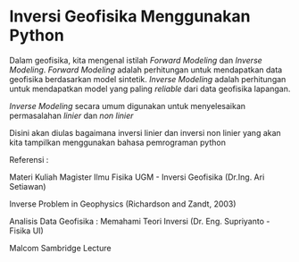 # Inversi Geofisika Menggunakan Python
Dalam geofisika, kita mengenal istilah *Forward Modeling* dan *Inverse Modeling*. 
*Forward Modeling* adalah perhitungan untuk mendapatkan data geofisika berdasarkan model sintetik.
*Inverse Modeling* adalah perhitungan untuk mendapatkan model yang paling *reliable* dari data geofisika lapangan.

*Inverse Modeling* secara umum digunakan untuk menyelesaikan permasalahan *linier* dan *non linier*

Disini akan diulas bagaimana inversi linier dan inversi non linier yang akan kita tampilkan menggunakan bahasa pemrograman python


Referensi :

Materi Kuliah Magister Ilmu Fisika UGM - Inversi Geofisika (Dr.Ing. Ari Setiawan)

Inverse Problem in Geophysics (Richardson and Zandt, 2003)

Analisis Data Geofisika : Memahami Teori Inversi (Dr. Eng. Supriyanto - Fisika UI)

Malcom Sambridge Lecture
